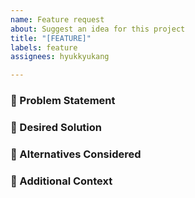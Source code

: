 ```yaml
---
name: Feature request
about: Suggest an idea for this project
title: "[FEATURE]"
labels: feature
assignees: hyukkyukang

---
```


### 🧩 Problem Statement

<!-- Is your feature request related to a specific problem or use case?  
Describe it clearly and concisely.  
For example: "I'm frustrated when I can't [...]", or "Currently, it's difficult to [...]." -->

### 🎯 Desired Solution

<!-- What feature or behavior would you like to see?  
Describe the ideal outcome or user experience.  
Be as specific as possible. -->

### 🔄 Alternatives Considered

<!-- Have you thought about other ways to solve this problem?  
List any alternative solutions or workarounds you've considered. -->

### 📎 Additional Context

<!-- Add any relevant information, context, or screenshots that would help us understand your request better.  
This can include links, related issues, mockups, or real-world use cases. -->
